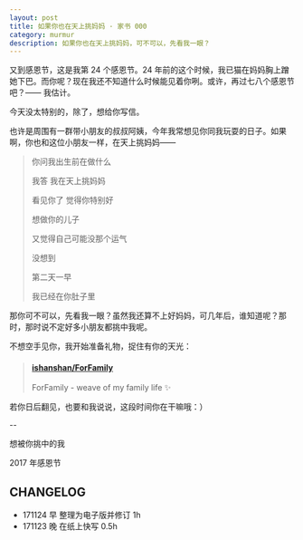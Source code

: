 ```yaml
---
layout: post
title: 如果你也在天上挑妈妈 · 家书 000
category: murmur
description: 如果你也在天上挑妈妈，可不可以，先看我一眼？
---
```




又到感恩节，这是我第 24 个感恩节。24 年前的这个时候，我已猫在妈妈胸上蹭她下巴。而你呢？现在我还不知道什么时候能见着你咧。或许，再过七八个感恩节吧？—— 我估计。

今天没太特别的，除了，想给你写信。

也许是周围有一群带小朋友的叔叔阿姨，今年我常想见你同我玩耍的日子。如果啊，你也和这位小朋友一样，在天上挑妈妈——




> 你问我出生前在做什么
> 
> 我答 我在天上挑妈妈
> 
> 看见你了 觉得你特别好
> 
> 想做你的儿子
> 
> 又觉得自己可能没那个运气
> 
> 没想到
> 
> 第二天一早
> 
> 我已经在你肚子里

那你可不可以，先看我一眼？虽然我还算不上好妈妈，可几年后，谁知道呢？那时，那时说不定好多小朋友都挑中我呢。

不想空手见你，我开始准备礼物，捉住有你的天光：
<blockquote class="embedly-card" data-card-controls="0"><h4><a href="https://github.com/ishanshan/ForFamily">ishanshan/ForFamily</a></h4><p>ForFamily - weave of my family life ✨</p></blockquote>
<script async src="//cdn.embedly.com/widgets/platform.js" charset="UTF-8"></script>

若你日后翻见，也要和我说说，这段时间你在干嘛哦：）

-- 

想被你挑中的我

2017 年感恩节

## CHANGELOG 

- 171124 早 整理为电子版并修订 1h
- 171123 晚 在纸上快写 0.5h




